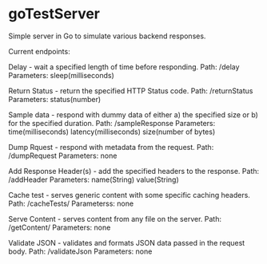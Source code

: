 goTestServer
============

Simple server in Go to simulate various backend responses.

Current endpoints:

Delay - wait a specified length of time before responding.
    Path: /delay 
    Parameters: sleep(milliseconds)
         
Return Status - return the specified HTTP Status code. 
  Path: /returnStatus 
  Parameters: status(number)

Sample data - respond with dummy data of either a) the specified size or b) for the specified duration. 
  Path: /sampleResponse 
  Parameters: time(milliseconds) latency(milliseconds) size(number of bytes)
         
Dump Rquest - respond with metadata from the request. 
  Path: /dumpRequest 
  Parameters: none
         
Add Response Header(s) - add the specified headers to the response. 
  Path: /addHeader 
  Parameters: name(String) value(String)
         
Cache test - serves generic content with some specific caching headers. 
  Path: /cacheTests/ 
  Parameterss: none
         
Serve Content - serves content from any file on the server. 
  Path: /getContent/ 
  Parameters: none
  
Validate JSON - validates and formats JSON data passed in the request body. 
  Path: /validateJson 
  Parameters: none
